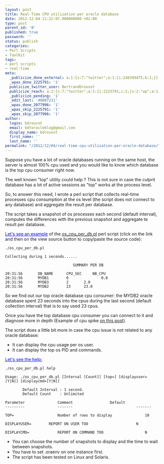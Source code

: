 ```yaml
---
layout: post
title: Real-Time CPU utilization per oracle database
date: 2012-12-04 21:22:07.000000000 +01:00
type: post
parent_id: '0'
published: true
password: ''
status: publish
categories:
- Perl Scripts
- ToolKit
tags:
- perl scripts
- real-time
meta:
  _publicize_done_external: a:1:{s:7:"twitter";a:1:{i:246399475;b:1;}}
  _wpas_done_2225791: '1'
  publicize_twitter_user: BertrandDrouvot
  publicize_reach: a:2:{s:7:"twitter";a:1:{i:2225791;i:2;}s:2:"wp";a:1:{i:0;i:3;}}
  _publicize_pending: '1'
  _edit_last: '40807211'
  _wpas_done_2077996: '1'
  _wpas_skip_2225791: '1'
  _wpas_skip_2077996: '1'
author:
  login: bdrouvot
  email: bdtoracleblog@gmail.com
  display_name: bdrouvot
  first_name: ''
  last_name: ''
permalink: "/2012/12/04/real-time-cpu-utilization-per-oracle-database/"
---
```


Suppose you have a lot of oracle databases running on the same host, the server is almost 100% cpu used and you would like to know which database is the top cpu consumer right now.

The well known "top" utility could help ? This is not sure in case the culprit database has a lot of active sessions as "top" works at the process level.

So, to answer this need, I wrote a perl script that collects real-time processes cpu consumption at the os level (the script does not connect to any database) and aggregate the result per database.

The script takes a snapshot of os processes each second (default interval), computes the differences with the previous snapshot and aggregate te result per database.

<span style="text-decoration:underline;"><span style="color:#0000ff;text-decoration:underline;">Let's see an example</span></span> of the [os\_cpu\_per\_db.pl](http://bdrouvot.wordpress.com/os_cpu_per_dp/ "os_cpu_per_db") perl script (click on the link and then on the view source button to copy/paste the source code):

    ./os_cpu_per_db.pl 

    Collecting during 1 seconds......

                                   SUMMARY PER DB

    20:31:56       DB_NAME      CPU_SEC     NB_CPU    
    20:31:56       MYDB1        0               0.0
    20:31:56       MYDB3        2       2.0
    20:31:56       MYDB2        23      23.0

So we find out our top oracle database cpu consumer: the MYDB2 oracle database spent 23 seconds into the cpus during the last second (default collection interval) that is to say used 23 cpus.

Once you have the top database cpu consumer you can connect to it and diagnose more in depth (Example of cpu spike [on this post](http://srivenukadiyala.wordpress.com/2012/01/30/sched_noage-and-latch-contention/)).

The script does a little bit more in case the cpu issue is not related to any oracle database:

-   <span style="line-height:13px;">It can display the cpu usage per os user.</span>
-   It can display the top os PID and commands.

<span style="text-decoration:underline;color:#0000ff;">Let's see the help:</span>

    ./os_cpu_per_db.pl help                       

    Usage: ./os_cpu_per_db.pl [Interval [Count]] [top=] [displayuser=[Y|N]] [displaycmd=[Y|N]] 

            Default Interval : 1 second.
            Default Count    : Unlimited

    Parameter               Comment                 Default    
    ---------               -------                             -------         
    TOP=                    Number of rows to display               10         
    DISPLAYUSER=        REPORT ON USER TOO                      N          
    DISPLAYCMD=             REPORT ON COMMAND TOO                   N

-   You can choose the number of snapshots to display and the time to wait between snapshots.
-   You have to set .oraenv on one instance first.
-   The script has been tested on Linux and Solaris.
